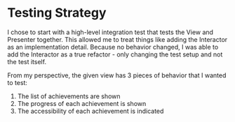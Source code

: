 # Testing Strategy

I chose to start with a high-level integration test that tests the View and Presenter together. This allowed me to treat things like adding the Interactor as an implementation detail. Because no behavior changed, I was able to add the Interactor as a true refactor - only changing the test setup and not the test itself.

From my perspective, the given view has 3 pieces of behavior that I wanted to test:

1) The list of achievements are shown
2) The progress of each achievement is shown
3) The accessibility of each achievement is indicated
